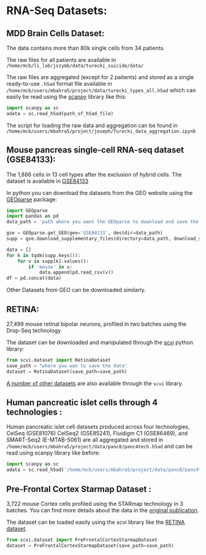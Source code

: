 # RNA-Seq Datasets:

## MDD Brain Cells Dataset:
The data contains more than 80k single cells from 34 patients.

The raw files for all patients are available in
`/home/mcb/li_lab/jszymb/data/turecki_suicide/data/`

The raw files are aggregated (except for 2 paitents) and stored as a single ready-to-use `.h5ad` format file available in `/home/mcb/users/mbahra5/project/data/turecki_types_all.h5ad` which can easily be read using the [scanpy](https://anndata.readthedocs.io/en/stable/) library like this:

```python
import scanpy as sc
adata = sc.read_h5ad(path_of_h5ad_file)
```
The script for loading the raw data and aggregation can be found in `/home/mcb/users/mbahra5/project/joseph/Turecki_data_aggregation.ipynb`



## Mouse pancreas single-cell RNA-seq dataset (GSE84133):
The 1,886 cells in 13 cell types after the exclusion of hybrid cells. The dataset is available in [GSE84133](https://www.ncbi.nlm.nih.gov/geo/query/acc.cgi?acc=GSE84133)

In python you can download the datasets from the GEO website using the [GEOparse](https://pypi.org/project/GEOparse/) package:

```python
import GEOparse
import pandas as pd
data_path = 'path where you want the GEOparse to download and save the data to'

gse = GEOparse.get_GEO(geo='GSE84133', destdir=data_path)
supp = gse.download_supplementary_files(directory=data_path, download_sra=False)

data = []
for k in tqdm(supp.keys()):
    for v in supp[k].values():
        if 'mouse' in v:
            data.append(pd.read_csv(v))
df = pd.concat(data)
```

Other Datasets from GEO can be downloaded similarly.

## RETINA:
27,499 mouse retinal bipolar neurons, profiled in two batches using the Drop-Seq technology

The dataset can be downloaded and manipulated through the [scvi](https://github.com/YosefLab/scVI) python library:
```python
from scvi.dataset import RetinaDataset
save_path = "where you wan to save the data"
dataset = RetinaDataset(save_path=save_path)
```

[A number of other datasets](https://nbviewer.jupyter.org/github/YosefLab/scVI/blob/master/tests/notebooks/data_loading.ipynb) are also available through the `scvi` library. 

## Human pancreatic islet cells through 4 technologies :
Human pancreatic islet cell datasets produced across four technologies, CelSeq (GSE81076) CelSeq2 (GSE85241), Fluidigm C1 (GSE86469), and SMART-Seq2 (E-MTAB-5061) are all aggregated and stored in `/home/mcb/users/mbahra5/project/data/panc8/panc4tech.h5ad` and can be read using scanpy library like before:
```python
import scanpy as sc
adata = sc.read_h5ad('/home/mcb/users/mbahra5/project/data/panc8/panc4tech.h5ad')
```
## Pre-Frontal Cortex Starmap Dataset :
3,722 mouse Cortex cells profiled using the STARmap technology in 3 batches. You can find more details about the data in the [original publication](https://www.ncbi.nlm.nih.gov/pubmed/29930089).
 
The dataset can be loaded easily using the scvi library like the [RETINA dataset](#RETINA).
```python
from scvi.dataset import PreFrontalCortexStarmapDataset
dataset = PreFrontalCortexStarmapDataset(save_path=save_path)
```
